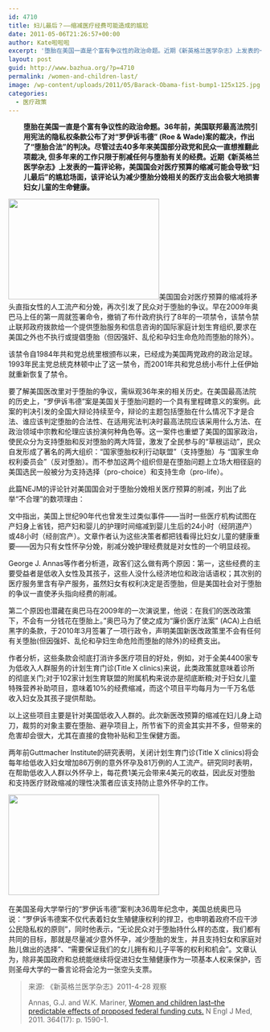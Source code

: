 ```yaml
---
id: 4710
title: 妇儿最后？——缩减医疗经费可能造成的尴尬
date: 2011-05-06T21:26:57+00:00
author: Kate啦啦啦
excerpt: '堕胎在美国一直是个富有争议性的政治命题。近期《新英格兰医学杂志》上发表的一篇评论称，美国国会对医疗预算的缩减可能会导致“妇儿最后”的尴尬场面，该评论认为减少堕胎分娩相关的医疗支出会极大地损害妇女儿童的生命健康。 '
layout: post
guid: http://www.bazhua.org/?p=4710
permalink: /women-and-children-last/
image: /wp-content/uploads/2011/05/Barack-Obama-fist-bump1-125x125.jpg
categories:
  - 医疗政策
---
```

<p style="padding-left: 30px;">
  <strong>堕胎在美国一直是个富有争议性的政治命题。36年前，美国联邦最高法院引用宪法的隐私权条款公布了对“罗伊诉韦德” (Roe & Wade)案的裁决，作出了“堕胎合法”的判决。尽管过去40多年来美国部分政党和民众一直想推翻此项裁决, 但多年来的工作只限于削减任何与堕胎有关的经费。近期《新英格兰医学杂志》上发表的一篇评论称，美国国会对医疗预算的缩减可能会导致“妇儿最后”的尴尬场面，该评论认为减少堕胎分娩相关的医疗支出会极大地损害妇女儿童的生命健康。</strong>
</p>

[<img class="alignleft size-medium wp-image-4713" title="billboardright_potusandnurses3" src="/wp-content/uploads/2011/05/billboardright_potusandnurses3-300x200.jpg" alt="" width="300" height="200" srcset="/wp-content/uploads/2011/05/billboardright_potusandnurses3-300x200.jpg 300w, /wp-content/uploads/2011/05/billboardright_potusandnurses3-150x100.jpg 150w, /wp-content/uploads/2011/05/billboardright_potusandnurses3-360x240.jpg 360w, /wp-content/uploads/2011/05/billboardright_potusandnurses3.jpg 450w" sizes="(max-width: 300px) 100vw, 300px" />](/wp-content/uploads/2011/05/billboardright_potusandnurses3.jpg)美国国会对医疗预算的缩减将矛头直指女性的人工流产和分娩，再次引发了民众对于堕胎的争议。早在2009年奥巴马上任的第一周就签署命令，撤销了布什政府执行了8年的一项禁令，该禁令禁止联邦政府拨款给一个提供堕胎服务和信息咨询的国际家庭计划生育组织,要求在美国之外也不执行或提倡堕胎（但因强奸、乱伦和孕妇生命危险而堕胎的除外）。

该禁令自1984年共和党总统里根颁布以来，已经成为美国两党政府的政治足球。1993年民主党总统克林顿中止了这一禁令，而2001年共和党总统小布什上任伊始就重新恢复了禁令。

要了解美国医改里对于堕胎的争议，需纵观36年来的相关历史。在美国最高法院的历史上，“罗伊诉韦德”案是美国关于堕胎问题的一个具有里程碑意义的案例。此案的判决引发的全国大辩论持续至今，辩论的主题包括堕胎在什么情况下才是合法、谁应该判定堕胎的合法性、在适用宪法判决时最高法院应该采用什么方法、在政治领域中宗教和伦理应该扮演何种角色等。这一案件也重塑了美国的国家政治，使民众分为支持堕胎和反对堕胎的两大阵营，激发了全民参与的“草根运动”，民众自发形成了著名的两大组织：“国家堕胎权利行动联盟”（支持堕胎）与 “国家生命权利委员会”（反对堕胎）。而不参加这两个组织但是在堕胎问题上立场大相径庭的美国选民一般被分为支持选择（pro-choice）和支持生命（pro-life）。

此篇NEJM的评论针对美国国会对于堕胎分娩相关医疗预算的削减，列出了此举“不合理”的数项理由：

文中指出，美国上世纪90年代也曾发生过类似事件——当时一些医疗机构试图在产妇身上省钱，把产妇和婴儿的护理时间缩减到婴儿生后的24小时（经阴道产）或48小时（经剖宫产）。文章作者认为这些决策者都把钱看得比妇女儿童的健康重要——因为只有女性怀孕分娩，削减分娩护理经费就是对女性的一个明显歧视。

George J. Annas等作者分析道，政客们这么做有两个原因：第一，这些经费的主要受益者是低收入女性及其孩子，这些人没什么经济地位和政治话语权；其次别的医疗服务里含有孕产服务，虽然妇女有权利决定是否堕胎，但是美国社会对于堕胎的争议一直使矛头指向经费的削减。

第二个原因也潜藏在奥巴马在2009年的一次演说里，他说：在我们的医改政策下，不会有一分钱花在堕胎上。”奥巴马为了使之成为“廉价医疗法案” (ACA)上白纸黑字的条款，于2010年3月签署了一项行政令，声明美国新医改政策里不会有任何有关堕胎(但因强奸、乱伦和孕妇生命危险而堕胎的除外)的经费支出。

作者分析，这些条款会彻底打消许多医疗项目的好处，例如，对于全美4400家专为低收入人群服务的计划生育门诊(Title X clinics)来说，此类政策就意味着诊所的彻底关门;对于102家计划生育联盟的附属机构来说亦是彻底断粮;对于妇女儿童特殊营养补助项目，意味着10%的经费缩减，而这个项目平均每月为一千万名低收入妇女及其孩子提供帮助。

以上这些项目主要是针对美国低收入人群的。此次新医改预算的缩减在妇儿身上动刀，裁剪的对象主要在堕胎、避孕项目上，所节省下的资金其实并不多，但带来的危害却会很大，尤其在直接的食物补贴和卫生保健方面。

两年前Guttmacher Institute的研究表明，关闭计划生育门诊(Title X clinics)将会每年给低收入妇女增加86万例的意外怀孕及81万例的人工流产。研究同时表明，在帮助低收入人群以外怀孕上，每花费1美元会带来4美元的收益，因此反对堕胎和支持医疗财政缩减的理性决策者应该支持防止意外怀孕的工作。

<img class="alignright size-medium wp-image-4712" title="Barack-Obama-fist-bump" src="/wp-content/uploads/2011/05/Barack-Obama-fist-bump1-300x200.jpg" alt="" width="300" height="200" srcset="/wp-content/uploads/2011/05/Barack-Obama-fist-bump1-300x200.jpg 300w, /wp-content/uploads/2011/05/Barack-Obama-fist-bump1-150x100.jpg 150w, /wp-content/uploads/2011/05/Barack-Obama-fist-bump1-360x240.jpg 360w, /wp-content/uploads/2011/05/Barack-Obama-fist-bump1-600x400.jpg 600w, /wp-content/uploads/2011/05/Barack-Obama-fist-bump1.jpg 1024w" sizes="(max-width: 300px) 100vw, 300px" />

在美国圣母大学举行的“罗伊诉韦德”案判决36周年纪念中，美国总统奥巴马说：“罗伊诉韦德案不仅代表着妇女生殖健康权利的捍卫，也申明着政府不应干涉公民隐私权的原则”，同时他表示，“无论民众对于堕胎持什么样的态度，我们都有共同的目标，那就是尽量减少意外怀孕，减少堕胎的发生，并且支持妇女和家庭对胎儿做出的选择”、“需要保证我们的女儿拥有和儿子平等的权利和机会”。文章认为，除非美国政府和总统能继续将促进妇女生殖健康作为一项基本人权来保护，否则圣母大学的一番言论将会沦为一张空头支票。

> 来源: 《新英格兰医学杂志》2011-4-28 观察
> 
> Annas, G.J. and W.K. Mariner, [Women and children last&#8211;the predictable effects of proposed federal funding cuts.](http://www.nejm.org/doi/full/10.1056/NEJMp1102915) N Engl J Med, 2011. 364(17): p. 1590-1.
